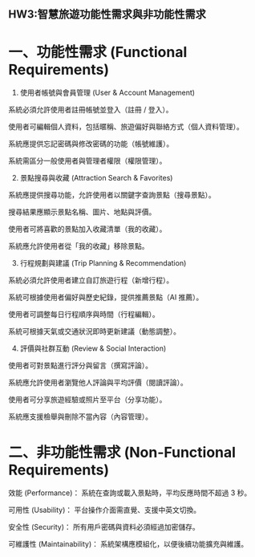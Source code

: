 ## HW3:智慧旅遊功能性需求與非功能性需求
# 一、功能性需求 (Functional Requirements)
1. 使用者帳號與會員管理 (User & Account Management)

系統必須允許使用者註冊帳號並登入（註冊 / 登入）。

使用者可編輯個人資料，包括暱稱、旅遊偏好與聯絡方式（個人資料管理）。

系統應提供忘記密碼與修改密碼的功能（帳號維護）。

系統需區分一般使用者與管理者權限（權限管理）。

2. 景點搜尋與收藏 (Attraction Search & Favorites)

系統應提供搜尋功能，允許使用者以關鍵字查詢景點（搜尋景點）。

搜尋結果應顯示景點名稱、圖片、地點與評價。

使用者可將喜歡的景點加入收藏清單（我的收藏）。

系統應允許使用者從「我的收藏」移除景點。

3. 行程規劃與建議 (Trip Planning & Recommendation)

系統必須允許使用者建立自訂旅遊行程（新增行程）。

系統可根據使用者偏好與歷史紀錄，提供推薦景點（AI 推薦）。

使用者可調整每日行程順序與時間（行程編輯）。

系統可根據天氣或交通狀況即時更新建議（動態調整）。

4. 評價與社群互動 (Review & Social Interaction)

使用者可對景點進行評分與留言（撰寫評論）。

系統應允許使用者瀏覽他人評論與平均評價（閱讀評論）。

使用者可分享旅遊經驗或照片至平台（分享功能）。

系統應支援檢舉與刪除不當內容（內容管理）。

# 二、非功能性需求 (Non-Functional Requirements)

效能 (Performance)： 系統在查詢或載入景點時，平均反應時間不超過 3 秒。

可用性 (Usability)： 平台操作介面需直覺、支援中英文切換。

安全性 (Security)： 所有用戶密碼與資料必須經過加密儲存。

可維護性 (Maintainability)： 系統架構應模組化，以便後續功能擴充與維護。
